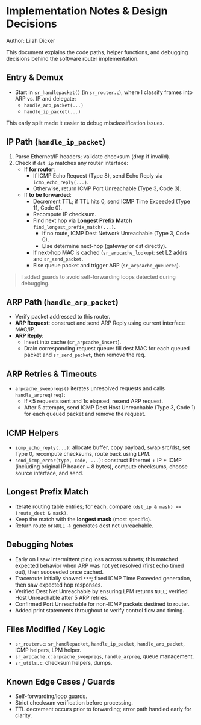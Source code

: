 
# Implementation Notes & Design Decisions

Author: Lilah Dicker

This document explains the code paths, helper functions, and debugging decisions behind the software router implementation.

## Entry & Demux

- Start in `sr_handlepacket()` (in `sr_router.c`), where I classify frames into ARP vs. IP and delegate:
  - `handle_arp_packet(...)`
  - `handle_ip_packet(...)`

This early split made it easier to debug misclassification issues.

## IP Path (`handle_ip_packet`)
1. Parse Ethernet/IP headers; validate checksum (drop if invalid).
2. Check if `dst_ip` matches any router interface:
   - If **for router**:
     - If ICMP Echo Request (Type 8), send Echo Reply via `icmp_echo_reply(...)`.
     - Otherwise, return ICMP Port Unreachable (Type 3, Code 3).
   - If **to be forwarded**:
     - Decrement TTL; if TTL hits 0, send ICMP Time Exceeded (Type 11, Code 0).
     - Recompute IP checksum.
     - Find next hop via **Longest Prefix Match** `find_longest_prefix_match(...)`.
       - If no route, ICMP Dest Network Unreachable (Type 3, Code 0).
       - Else determine next-hop (gateway or dst directly).
     - If next-hop MAC is cached (`sr_arpcache_lookup`): set L2 addrs and `sr_send_packet`.
     - Else queue packet and trigger ARP (`sr_arpcache_queuereq`).

> I added guards to avoid self-forwarding loops detected during debugging.

## ARP Path (`handle_arp_packet`)
- Verify packet addressed to this router.
- **ARP Request**: construct and send ARP Reply using current interface MAC/IP.
- **ARP Reply**:
  - Insert into cache (`sr_arpcache_insert`).
  - Drain corresponding request queue: fill dest MAC for each queued packet and `sr_send_packet`, then remove the req.

## ARP Retries & Timeouts
- `arpcache_sweepreqs()` iterates unresolved requests and calls `handle_arpreq(req)`:
  - If <5 requests sent and 1s elapsed, resend ARP request.
  - After 5 attempts, send ICMP Dest Host Unreachable (Type 3, Code 1) for each queued packet and remove the request.

## ICMP Helpers
- `icmp_echo_reply(...)`: allocate buffer, copy payload, swap src/dst, set Type 0, recompute checksums, route back using LPM.
- `send_icmp_error(type, code, ...)`: construct Ethernet + IP + ICMP (including original IP header + 8 bytes), compute checksums, choose source interface, and send.

## Longest Prefix Match
- Iterate routing table entries; for each, compare `(dst_ip & mask) == (route_dest & mask)`.
- Keep the match with the **longest mask** (most specific).
- Return route or `NULL` → generates dest net unreachable.

## Debugging Notes
- Early on I saw intermittent ping loss across subnets; this matched expected behavior when ARP was not yet resolved (first echo timed out), then succeeded once cached.
- Traceroute initially showed `***`; fixed ICMP Time Exceeded generation, then saw expected hop responses.
- Verified Dest Net Unreachable by ensuring LPM returns `NULL`; verified Host Unreachable after 5 ARP retries.
- Confirmed Port Unreachable for non-ICMP packets destined to router.
- Added print statements throughout to verify control flow and timing.

## Files Modified / Key Logic
- `sr_router.c`: `sr_handlepacket`, `handle_ip_packet`, `handle_arp_packet`, ICMP helpers, LPM helper.
- `sr_arpcache.c`: `arpcache_sweepreqs`, `handle_arpreq`, queue management.
- `sr_utils.c`: checksum helpers, dumps.

## Known Edge Cases / Guards
- Self-forwarding/loop guards.
- Strict checksum verification before processing.
- TTL decrement occurs prior to forwarding; error path handled early for clarity.
